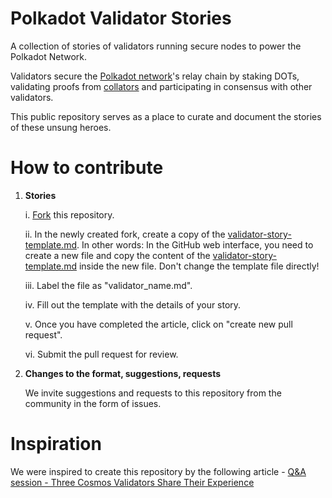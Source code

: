 # Polkadot Validator Stories
A collection of stories of validators running secure nodes to power the Polkadot Network.

Validators secure the [Polkadot network](https://polkadot.network/)'s relay chain by staking DOTs, validating proofs from [collators](https://wiki.polkadot.network/docs/en/maintain-collator) and participating in consensus with other validators.

This public repository serves as a place to curate and document the stories of these unsung heroes.

# How to contribute
1. **Stories**

      i. [Fork](https://github.com/buidl-labs/polkadot-validator-stories/fork) this repository.
  
      ii. In the newly created fork, create a copy of the [validator-story-template.md](https://github.com/buidl-labs/polkadot-validator-stories/blob/master/stories/validator-story-template.md). In other words: In the GitHub web interface, you need to create a new file and copy the content of the [validator-story-template.md](https://github.com/buidl-labs/polkadot-validator-stories/blob/master/stories/validator-story-template.md) inside the new file. Don't change the template file directly!
 
     iii. Label the file as "validator_name.md".
  
      iv. Fill out the template with the details of your story.
  
      v. Once you have completed the article, click on "create new pull request".
  
      vi. Submit the pull request for review.
  
2. **Changes to the format, suggestions, requests**

    We invite suggestions and requests to this repository from the community in the form of issues.
    
# Inspiration
We were inspired to create this repository by the following article - [Q&A session - Three Cosmos Validators Share Their Experience](https://blog.cosmos.network/q-a-session-three-cosmos-validators-share-their-experience-ce6501a5d61c)
